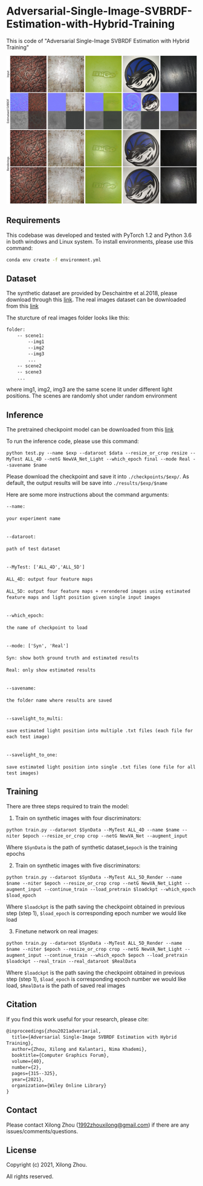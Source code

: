 # Adversarial-Single-Image-SVBRDF-Estimation-with-Hybrid-Training
This is code of "Adversarial Single-Image SVBRDF Estimation with Hybrid Training"

<img src='./misc/representation.jpg'>


## Requirements
This codebase was developed and tested with PyTorch 1.2 and Python 3.6 in both windows and Linux system.
To install environments, please use this command:

```bash
conda env create -f environment.yml
```


## Dataset 

The synthetic dataset are provided by Deschaintre et al.2018, please download through this [link](https://repo-sam.inria.fr/fungraph/deep-materials/).
The real images dataset can be downloaded from this [link](https://drive.google.com/drive/folders/1FzyT24GUFXpqjZ12Rabh9qjDsZNFS9m7?usp=sharing)

The sturcture of real images folder looks like this:

``` 
folder:
	-- scene1:
		--img1
		--img2
		--img3
		...
	-- scene2
	-- scene3
	...
```

where img1, img2, img3 are the same scene lit under different light positions. The scenes are randomly shot under random environment


## Inference

The pretrained checkpoint model can be downloaded from this [link](https://drive.google.com/drive/folders/1FzyT24GUFXpqjZ12Rabh9qjDsZNFS9m7?usp=sharing)

To run the inference code, please use this command:

```
python test.py --name $exp --dataroot $data --resize_or_crop resize --MyTest ALL_4D --netG NewVA_Net_Light --which_epoch final --mode Real --savename $name
```

Please download the checkpoint and save it into `./checkpoints/$exp/`. As default, the output results will be save into `./results/$exp/$name` 

Here are some more instructions about the command arguments:

```
--name:			
		
your experiment name


--dataroot:	
			
path of test dataset


--MyTest: ['ALL_4D','ALL_5D']
						
ALL_4D: output four feature maps 

ALL_5D: output four feature maps + rerendered images using estimated feature maps and light position given single input images


--which_epoch:			

the name of checkpoint to load


--mode: ['Syn', 'Real']	
			
Syn: show both ground truth and estimated results 

Real: only show estimated results


--savename: 			

the folder name where results are saved


--savelight_to_multi: 	

save estimated light position into multiple .txt files (each file for each test image)


--savelight_to_one: 	

save estimated light position into single .txt files (one file for all test images)

```


## Training

There are three steps required to train the model:


1. Train on synthetic images with four discriminators:
```
python train.py --dataroot $SynData --MyTest ALL_4D --name $name --niter $epoch --resize_or_crop crop --netG NewVA_Net --augment_input
```

Where `$SynData` is the path of synthetic dataset,`$epoch` is the training epochs 


2. Train on synthetic images with five discriminators:

```
python train.py --dataroot $SynData --MyTest ALL_5D_Render --name $name --niter $epoch --resize_or_crop crop --netG NewVA_Net_Light --augment_input --continue_train --load_pretrain $loadckpt --which_epoch $load_epoch
```

Where `$loadckpt` is the path saving the checkpoint obtained in previous step (step 1), `$load_epoch` is corresponding epoch number we would like load


3. Finetune network on real images:

```
python train.py --dataroot $SynData --MyTest ALL_5D_Render --name $name --niter $epoch --resize_or_crop crop --netG NewVA_Net_Light --augment_input --continue_train --which_epoch $epoch --load_pretrain $loadckpt --real_train --real_dataroot $RealData
```

Where `$loadckpt` is the path saving the checkpoint obtained in previous step (step 1), `$load_epoch` is corresponding epoch number we would like load, `$RealData` is the path of saved real images


## Citation

If you find this work useful for your research, please cite:

```
@inproceedings{zhou2021adversarial,
  title={Adversarial Single-Image SVBRDF Estimation with Hybrid Training},
  author={Zhou, Xilong and Kalantari, Nima Khademi},
  booktitle={Computer Graphics Forum},
  volume={40},
  number={2},
  pages={315--325},
  year={2021},
  organization={Wiley Online Library}
}
```

## Contact

Please contact Xilong Zhou (1992zhouxilong@gmail.com) if there are any issues/comments/questions.

## License

Copyright (c) 2021, Xilong Zhou. 

All rights reserved.




